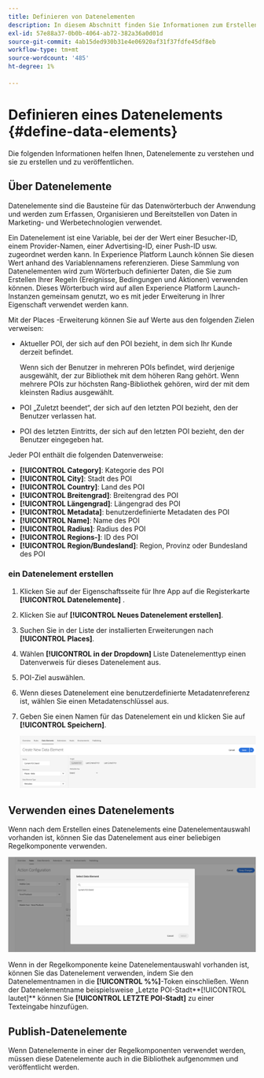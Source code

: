```yaml
---
title: Definieren von Datenelementen
description: In diesem Abschnitt finden Sie Informationen zum Erstellen, Verwenden und Veröffentlichen von Datenelementen in Experience Platform Launch for Places.
exl-id: 57e88a37-0b0b-4064-ab72-382a36a0d01d
source-git-commit: 4ab15ded930b31e4e06920af31f37fdfe45df8eb
workflow-type: tm+mt
source-wordcount: '485'
ht-degree: 1%

---
```


# Definieren eines Datenelements {#define-data-elements}

Die folgenden Informationen helfen Ihnen, Datenelemente zu verstehen und sie zu erstellen und zu veröffentlichen.

## Über Datenelemente

Datenelemente sind die Bausteine für das Datenwörterbuch der Anwendung und werden zum Erfassen, Organisieren und Bereitstellen von Daten in Marketing- und Werbetechnologien verwendet.

Ein Datenelement ist eine Variable, bei der der Wert einer Besucher-ID, einem Provider-Namen, einer Advertising-ID, einer Push-ID usw. zugeordnet werden kann. In Experience Platform Launch können Sie diesen Wert anhand des Variablennamens referenzieren. Diese Sammlung von Datenelementen wird zum Wörterbuch definierter Daten, die Sie zum Erstellen Ihrer Regeln (Ereignisse, Bedingungen und Aktionen) verwenden können. Dieses Wörterbuch wird auf allen Experience Platform Launch-Instanzen gemeinsam genutzt, wo es mit jeder Erweiterung in Ihrer Eigenschaft verwendet werden kann.

Mit der Places -Erweiterung können Sie auf Werte aus den folgenden Zielen verweisen:

* Aktueller POI, der sich auf den POI bezieht, in dem sich Ihr Kunde derzeit befindet.

  Wenn sich der Benutzer in mehreren POIs befindet, wird derjenige ausgewählt, der zur Bibliothek mit dem höheren Rang gehört. Wenn mehrere POIs zur höchsten Rang-Bibliothek gehören, wird der mit dem kleinsten Radius ausgewählt.
* POI „Zuletzt beendet“, der sich auf den letzten POI bezieht, den der Benutzer verlassen hat.
* POI des letzten Eintritts, der sich auf den letzten POI bezieht, den der Benutzer eingegeben hat.

Jeder POI enthält die folgenden Datenverweise:

* **[!UICONTROL Category]**: Kategorie des POI
* **[!UICONTROL City]**: Stadt des POI
* **[!UICONTROL Country]**: Land des POI
* **[!UICONTROL Breitengrad]**: Breitengrad des POI
* **[!UICONTROL Längengrad]**: Längengrad des POI
* **[!UICONTROL Metadata]**: benutzerdefinierte Metadaten des POI
* **[!UICONTROL Name]**: Name des POI
* **[!UICONTROL Radius]**: Radius des POI
* **[!UICONTROL Regions-]**: ID des POI
* **[!UICONTROL Region/Bundesland]**: Region, Provinz oder Bundesland des POI

### ein Datenelement erstellen

1. Klicken Sie auf der Eigenschaftsseite für Ihre App auf die Registerkarte **[!UICONTROL Datenelemente]** .

1. Klicken Sie auf **[!UICONTROL Neues Datenelement erstellen]**.

1. Suchen Sie in der Liste der installierten Erweiterungen nach **[!UICONTROL Places]**.

1. Wählen **[!UICONTROL in der Dropdown]** Liste Datenelementtyp einen Datenverweis für dieses Datenelement aus.

1. POI-Ziel auswählen.

1. Wenn dieses Datenelement eine benutzerdefinierte Metadatenreferenz ist, wählen Sie einen Metadatenschlüssel aus.

1. Geben Sie einen Namen für das Datenelement ein und klicken Sie auf **[!UICONTROL Speichern]**.

   ![Datenelement erstellen](/help/assets/create-de-7-v3.png)


## Verwenden eines Datenelements

Wenn nach dem Erstellen eines Datenelements eine Datenelementauswahl vorhanden ist, können Sie das Datenelement aus einer beliebigen Regelkomponente verwenden.

![Verwenden des Datenelements](/help/assets/use-de-v2.png)

Wenn in der Regelkomponente keine Datenelementauswahl vorhanden ist, können Sie das Datenelement verwenden, indem Sie den Datenelementnamen in die **[!UICONTROL %%]**-Token einschließen.
Wenn der Datenelementname beispielsweise „Letzte POI-Stadt**[!UICONTROL lautet]** können Sie **[!UICONTROL LETZTE POI-Stadt]** zu einer Texteingabe hinzufügen.


## Publish-Datenelemente

Wenn Datenelemente in einer der Regelkomponenten verwendet werden, müssen diese Datenelemente auch in die Bibliothek aufgenommen und veröffentlicht werden.

